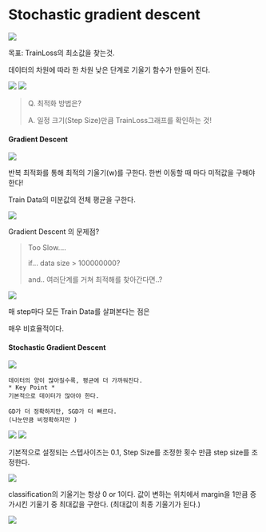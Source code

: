 # Stochastic gradient descent

<img src=./image/roadmap.png>


목표: TrainLoss의 최소값을 찾는것.

데이터의 차원에 따라 한 차원 낮은 단계로 기울기 함수가 만들어 진다.

<img src=./image/trainLoss0.png>


<img src=./image/trainLoss.png>


> Q. 최적화 방법은? 
> 
>  A. 일정 크기(Step Size)만큼 TrainLoss그래프를 확인하는 것! 

#### Gradient Descent

<img src=./image/GD.png>
 
반복 최적화를 통해 최적의 기울기(w)를 구한다.
한번 이동할 때 마다 미적값을 구해야 한다!

Train Data의 미분값의 전체 평균을 구한다.

<img src=./image/gradientSol.png>


Gradient Descent 의 문제점?
> Too Slow....
> 
> if... data size > 100000000?
> 
> and..  여러단계를 거쳐 최적해를 찾아간다면..?

<img src=./image/ele.png>

매 step마다 모든 Train Data를 살펴본다는 점은

매우 비효율적이다.


#### Stochastic Gradient Descent

<img src=./image/bird.png>

```
데이터의 양이 많아질수록, 평균에 더 가까워진다.
* Key Point *
기본적으로 데이터가 많아야 한다.

GD가 더 정확하지만, SGD가 더 빠르다.
(나눈만큼 비정확하지만 )
```

<img src=./image/SGD_GD.png>


<img src=./image/stepsize.png>

기본적으로 설정되는 스텝사이즈는 0.1,
Step Size를 조정한 횟수 만큼 step size를 조정한다.

<img src=./image/zeroone.png>


classification의 기울기는 항상 0 or 1이다.
값이 변하는 위치에서 margin을 1만큼 증가시킨 기울기 중 최대값을 구한다. (최대값이 최종 기울기가 된다.)

<img src=./image/HingeLoss.png>


<!--stackedit_data:
eyJoaXN0b3J5IjpbMTQxNDA5NTc3NywtNDgzNzEzMTkzLC0xOT
M2MTI0NTc1XX0=
-->